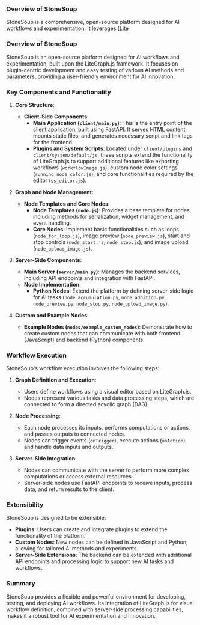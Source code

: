 ### Overview of StoneSoup

StoneSoup is a comprehensive, open-source platform designed for AI workflows and experimentation. It leverages [Lite

### Overview of StoneSoup

StoneSoup is an open-source platform designed for AI workflows and experimentation, built upon the LiteGraph.js framework. It focuses on plugin-centric development and easy testing of various AI methods and parameters, providing a user-friendly environment for AI innovation.

### Key Components and Functionality

1. **Core Structure**:
   - **Client-Side Components**:
     - **Main Application (`client/main.py`)**: This is the entry point of the client application, built using FastAPI. It serves HTML content, mounts static files, and generates necessary script and link tags for the frontend.
     - **Plugins and System Scripts**: Located under `client/plugins` and `client/system/default/js`, these scripts extend the functionality of LiteGraph.js to support additional features like exporting workflows (`workflowImage.js`), custom node color settings (`running_node_color.js`), and core functionalities required by the editor (`ss_editor.js`).

2. **Graph and Node Management**:
   - **Node Templates and Core Nodes**:
     - **Node Templates (`node.js`)**: Provides a base template for nodes, including methods for serialization, widget management, and event handling.
     - **Core Nodes**: Implement basic functionalities such as loops (`node_for_loop.js`), image preview (`node_preview.js`), start and stop controls (`node_start.js`, `node_stop.js`), and image upload (`node_upload_image.js`).

3. **Server-Side Components**:
   - **Main Server (`server/main.py`)**: Manages the backend services, including API endpoints and integration with FastAPI.
   - **Node Implementation**:
     - **Python Nodes**: Extend the platform by defining server-side logic for AI tasks (`node_accumulation.py`, `node_addition.py`, `node_preview.py`, `node_stop.py`, `node_upload_image.py`).

4. **Custom and Example Nodes**:
   - **Example Nodes (`nodes/example_custom_nodes`)**: Demonstrate how to create custom nodes that can communicate with both frontend (JavaScript) and backend (Python) components.

### Workflow Execution

StoneSoup's workflow execution involves the following steps:

1. **Graph Definition and Execution**:
   - Users define workflows using a visual editor based on LiteGraph.js.
   - Nodes represent various tasks and data processing steps, which are connected to form a directed acyclic graph (DAG).

2. **Node Processing**:
   - Each node processes its inputs, performs computations or actions, and passes outputs to connected nodes.
   - Nodes can trigger events (`onTrigger`), execute actions (`onAction`), and handle data inputs and outputs.

3. **Server-Side Integration**:
   - Nodes can communicate with the server to perform more complex computations or access external resources.
   - Server-side nodes use FastAPI endpoints to receive inputs, process data, and return results to the client.

### Extensibility

StoneSoup is designed to be extensible:

- **Plugins**: Users can create and integrate plugins to extend the functionality of the platform.
- **Custom Nodes**: New nodes can be defined in JavaScript and Python, allowing for tailored AI methods and experiments.
- **Server-Side Extensions**: The backend can be extended with additional API endpoints and processing logic to support new AI tasks and workflows.

### Summary

StoneSoup provides a flexible and powerful environment for developing, testing, and deploying AI workflows. Its integration of LiteGraph.js for visual workflow definition, combined with server-side processing capabilities, makes it a robust tool for AI experimentation and innovation.